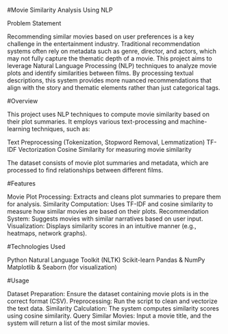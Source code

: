 #Movie Similarity Analysis Using NLP

Problem Statement

Recommending similar movies based on user preferences is a key challenge in the entertainment industry. Traditional recommendation systems often rely on metadata such as genre, director, and actors, which may not fully capture the thematic depth of a movie. This project aims to leverage Natural Language Processing (NLP) techniques to analyze movie plots and identify similarities between films. By processing textual descriptions, this system provides more nuanced recommendations that align with the story and thematic elements rather than just categorical tags.

#Overview

This project uses NLP techniques to compute movie similarity based on their plot summaries. It employs various text-processing and machine-learning techniques, such as:

Text Preprocessing (Tokenization, Stopword Removal, Lemmatization)
TF-IDF Vectorization
Cosine Similarity for measuring movie similarity

The dataset consists of movie plot summaries and metadata, which are processed to find relationships between different films.


#Features

Movie Plot Processing: Extracts and cleans plot summaries to prepare them for analysis.
Similarity Computation: Uses TF-IDF and cosine similarity to measure how similar movies are based on their plots.
Recommendation System: Suggests movies with similar narratives based on user input.
Visualization: Displays similarity scores in an intuitive manner (e.g., heatmaps, network graphs).


#Technologies Used

Python
Natural Language Toolkit (NLTK)
Scikit-learn
Pandas & NumPy
Matplotlib & Seaborn (for visualization)


#Usage

Dataset Preparation: Ensure the dataset containing movie plots is in the correct format (CSV).
Preprocessing: Run the script to clean and vectorize the text data.
Similarity Calculation: The system computes similarity scores using cosine similarity.
Query Similar Movies: Input a movie title, and the system will return a list of the most similar movies.


